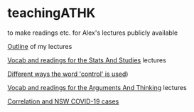 # teachingATHK
to make readings etc. for Alex's lectures publicly available

[Outline](https://alexholcombe.github.io/teachingATHK/outline.html) of my lectures

[Vocab and readings for the Stats And Studies](https://alexholcombe.github.io/teachingATHK/Vocab_ReadingsATHKstatsAndStudies.html) lectures

[Different ways the word 'control' is used](https://alexholcombe.github.io/teachingATHK/readings/controllingForVsControl.html))

[Vocab and readings for the Arguments And Thinking](https://alexholcombe.github.io/teachingATHK/Vocab_ReadingsATHKArgumentsThinking.html) lectures

[Correlation and NSW COVID-19 cases](https://alexholcombe.github.io/teachingATHK/correlation_COVID19.html) 